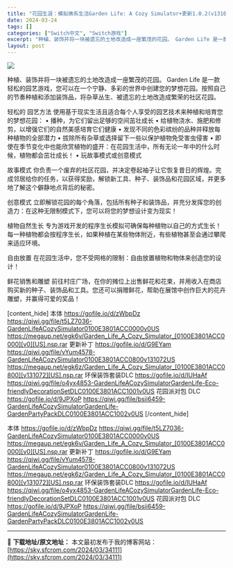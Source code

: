 ```yaml
---
title: "花园生涯：模拟佛系生活Garden Life: A Cozy Simulator+更新1.0.2(v131072)+环保装饰套装 DLC+花园派对包 DLC Switch NSP中文 1.9G"
date: 2024-03-24
tags: []
categories: ["Switch中文", "Switch游戏"]
excerpt: "种植、装饰并将一块被遗忘的土地改造成一座繁茂的花园。 Garden Life 是一款轻松的园艺游戏，您可以在一个宁静、多彩的世界中创建您的梦想花园。按照自己的节奏种植和添加装饰品，将杂草丛生、被遗忘的土地改造成繁荣的社区花园。 轻松的 园艺方法 使用基于现实生活且适合每个人享受的园艺技术来种植和培育&hellip;"
layout: post
---
```


<img class="aligncenter" src="https://sky.sfcrom.com/wp-content/uploads/2024/03/20240329094755-f1c11.jpeg" />

种植、装饰并将一块被遗忘的土地改造成一座繁茂的花园。
Garden Life 是一款轻松的园艺游戏，您可以在一个宁静、多彩的世界中创建您的梦想花园。按照自己的节奏种植和添加装饰品，将杂草丛生、被遗忘的土地改造成繁荣的社区花园。

轻松的
园艺方法 使用基于现实生活且适合每个人享受的园艺技术来种植和培育您的梦想花园：
• 播种，为它们留出足够的空间茁壮成长
• 给植物浇水、施肥和修剪，以增强它们的自然美感培育它们健康
• 发现不同的色彩缤纷的品种并释放每种植物的全部潜力
• 拔除所有杂草或选择留下一些以保护植物免受害虫侵害
• 即使在季节变化中也能欣赏植物的盛开：在花园生活中，所有无论一年中的什么时候，植物都会茁壮成长！
• 玩故事模式或创意模式

故事模式
你负责一个废弃的社区花园，并决定卷起袖子让它恢复昔日的辉煌。完成邻居给你的任务，以获得奖励，解锁新工具、种子、装饰品和花园区域，并更多地了解这个僻静地点背后的秘密。

创意模式
立即解锁花园的每个角落，包括所有种子和装饰品，并充分发挥您的创造力：在这种无限制模式下，您可以将您的梦想设计变为现实！

植物自然生长
专为游戏开发的程序生长模拟可确保每种植物以自己的方式生长！每一种植物都会按程序生长，如果种植在某些物体附近，有些植物甚至会通过攀爬来适应环境。

自由放置
在花园生活中，您不受网格的限制：自由放置植物和物体来创造您的设计！

鲜花销售和雕塑
前往村庄广场，在你的摊位上出售鲜花和花束，并用收入在商店购买新的种子、装饰品和工具。您还可以捐赠鲜花，帮助在展馆中创作巨大的花卉雕塑，并赢得可爱的奖品！

[content_hide]
本体
https://gofile.io/d/zWbpDz
https://qiwi.gg/file/t5LZ7036-GardenLifeACozySimulator0100E3801ACC0000v0US
https://megaup.net/egk6v/Garden_Life_A_Cozy_Simulator_[0100E3801ACC0000][v0][US].nsp.rar
更新补丁
https://gofile.io/d/G9EYam
https://qiwi.gg/file/vYum4578-GardenLifeACozySimulator0100E3801ACC0800v131072US
https://megaup.net/egk6z/Garden_Life_A_Cozy_Simulator_[0100E3801ACC0800][v131072][US].nsp.rar
环保装饰套装DLC
https://gofile.io/d/IUHaAf
https://qiwi.gg/file/o4yx4853-GardenLifeACozySimulatorGardenLife-Eco-friendlyDecorationSetDLC0100E3801ACC1001v0US
花园派对包 DLC
https://gofile.io/d/9JPXoP
https://qiwi.gg/file/bsii6459-GardenLifeACozySimulatorGardenLife-GardenPartyPackDLC0100E3801ACC1002v0US
[/content_hide]

<!--wechatfans start-->
本体
https://gofile.io/d/zWbpDz
https://qiwi.gg/file/t5LZ7036-GardenLifeACozySimulator0100E3801ACC0000v0US
https://megaup.net/egk6v/Garden_Life_A_Cozy_Simulator_[0100E3801ACC0000][v0][US].nsp.rar
更新补丁
https://gofile.io/d/G9EYam
https://qiwi.gg/file/vYum4578-GardenLifeACozySimulator0100E3801ACC0800v131072US
https://megaup.net/egk6z/Garden_Life_A_Cozy_Simulator_[0100E3801ACC0800][v131072][US].nsp.rar
环保装饰套装DLC
https://gofile.io/d/IUHaAf
https://qiwi.gg/file/o4yx4853-GardenLifeACozySimulatorGardenLife-Eco-friendlyDecorationSetDLC0100E3801ACC1001v0US
花园派对包 DLC
https://gofile.io/d/9JPXoP
https://qiwi.gg/file/bsii6459-GardenLifeACozySimulatorGardenLife-GardenPartyPackDLC0100E3801ACC1002v0US
<!--wechatfans end-->

---
📖 **下载地址/原文地址：** 本文最初发布于我的博客网站：[https://sky.sfcrom.com/2024/03/34111](https://sky.sfcrom.com/2024/03/34111)
